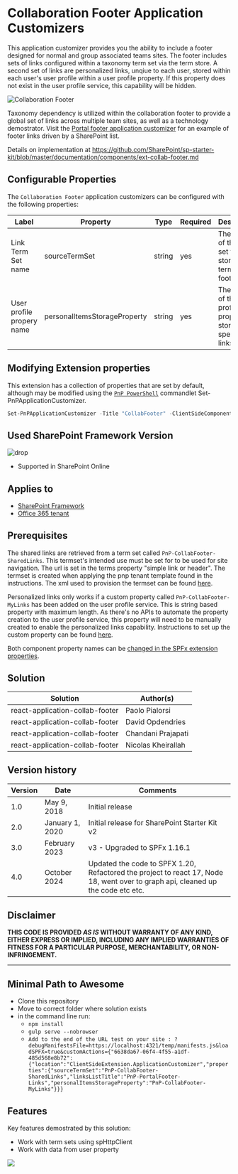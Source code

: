 # Collaboration Footer Application Customizers

This application customizer provides you the ability to include a footer designed for normal and group associated teams sites. The footer includes sets of links configured within a taxonomy term set via the term store. A second set of links are personalized links, unqiue to each user, stored within each user's user profile within a user profile property. If this property does not exist in the user profile service, this capability will be hidden. 

![Collaboration Footer](/assets/images/components/ext-collab-footer.gif)

Taxonomy dependency is utilized within the collaboration footer to provide a global set of links across multiple team sites, as well as a technology demostrator. Visit the [Portal footer application customizer](../react-application-portal-footer/) for an example of footer links driven by a SharePoint list.

Details on implementation at https://github.com/SharePoint/sp-starter-kit/blob/master/documentation/components/ext-collab-footer.md

## Configurable Properties

The `Collaboration Footer` application customizers can be configured with the following properties:

| Label | Property | Type | Required | Description |
| ---- | ---- | ---- | ---- | ---- |
| Link Term Set name | sourceTermSet | string | yes | The name of the term set that stores link terms for footer |
| User profile propery name | personalItemsStorageProperty | string | yes | The name of the user profile property to store user specific links |

## Modifying Extension properties

This extension has a collection of properties that are set by default, although may be modified using the [`PnP PowerShell`](https://github.com/pnp/powershell) commandlet Set-PnPApplicationCustomizer.

```powershell
Set-PnPApplicationCustomizer -Title "CollabFooter" -ClientSideComponentId 6638da67-06f4-4f55-a1df-485d568e8b72 -ClientSideComponentProperties "{`"sourceTermSet`":`"PnP-CollabFooter-SharedLinks`",`"personalItemsStorageProperty`":`"PnP-CollabFooter-MyLinks`"}"
```

## Used SharePoint Framework Version

![drop](https://img.shields.io/badge/version-1.20.0-green.svg)

* Supported in SharePoint Online

## Applies to

* [SharePoint Framework](https://learn.microsoft.com/en-us/sharepoint/dev/spfx/sharepoint-framework-overview)
* [Office 365 tenant](https://learn.microsoft.com/en-us/sharepoint/dev/spfx/set-up-your-development-environment)

## Prerequisites

The shared links are retrieved from a term set called `PnP-CollabFooter-SharedLinks`. This termset's intended use must be set for to be used for site navigation. The url is set in the terms property "simple link or header". The termset is created when applying the pnp tenant template found in the instructions. The xml used to provision the termset can be found [here](../../provisioning/starterkit.xml).

Personalized links only works if a custom property called `PnP-CollabFooter-MyLinks` has been added on the user profile service. This is string based property with maximum length. As there's no APIs to automate the property creation to the user profile service, this property will need to be manually created to enable the personalized links capability. Instructions to set up the custom property can be found [here](../../documentation/tenant-settings.md#create-a-custom-property-in-the-user-profile-service).

Both component property names can be [changed in the SPFx extension properties](#modifying-extension-properties). 

## Solution

Solution|Author(s)
--------|---------
react-application-collab-footer | Paolo Pialorsi
react-application-collab-footer | David Opdendries
react-application-collab-footer | Chandani Prajapati
react-application-collab-footer | Nicolas Kheirallah

## Version history

Version|Date|Comments
-------|----|--------
1.0|May 9, 2018|Initial release
2.0|January 1, 2020|Initial release for SharePoint Starter Kit v2
3.0|February 2023|v3 - Upgraded to SPFx 1.16.1
4.0|October 2024 | Updated the code to SPFX 1.20, Refactored the project to react 17, Node 18, went over to graph api, cleaned up the code etc etc.


## Disclaimer

**THIS CODE IS PROVIDED *AS IS* WITHOUT WARRANTY OF ANY KIND, EITHER EXPRESS OR IMPLIED, INCLUDING ANY IMPLIED WARRANTIES OF FITNESS FOR A PARTICULAR PURPOSE, MERCHANTABILITY, OR NON-INFRINGEMENT.**

---

## Minimal Path to Awesome

* Clone this repository
* Move to correct folder where solution exists
* in the command line run:
  * `npm install`
  * `gulp serve --nobrowser`
  * `Add to the end of the URL test on your site : ?debugManifestsFile=https://localhost:4321/temp/manifests.js&loadSPFX=true&customActions={"6638da67-06f4-4f55-a1df-485d568e8b72":{"location":"ClientSideExtension.ApplicationCustomizer","properties":{"sourceTermSet":"PnP-CollabFooter-SharedLinks","linksListTitle":"PnP-PortalFooter-Links","personalItemsStorageProperty":"PnP-CollabFooter-MyLinks"}}}`


## Features

Key features demostrated by this solution:

* Work with term sets using spHttpClient
* Work with data from user property

<img src="https://m365-visitor-stats.azurewebsites.net/sp-dev-fx-extensions/samples/react-application-collab-footer" />
